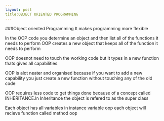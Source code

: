 ```yaml
---
layout: post
title:OBJECT ORIENTED PROGRAMMING
---
```

###Object oriented Programming
It makes programming more flexible

In the OOP code you determine an object and then list all of the functions it needs to perform
OOP creates a new object that keeps all of the function it needs to perform

OOP doesnot need to touch the working code but it types in a new function thats gives all capabilities

OOP is alot neater and organised because if you want to add a new capability you just create a new function without touching any of the old code

OOP requires less code to get things done because of a concept called INHERITANCE.In Inheritance the object is refered to as the super class

Each object has all variables in instance variable oop each object will recieve function called method oop 
